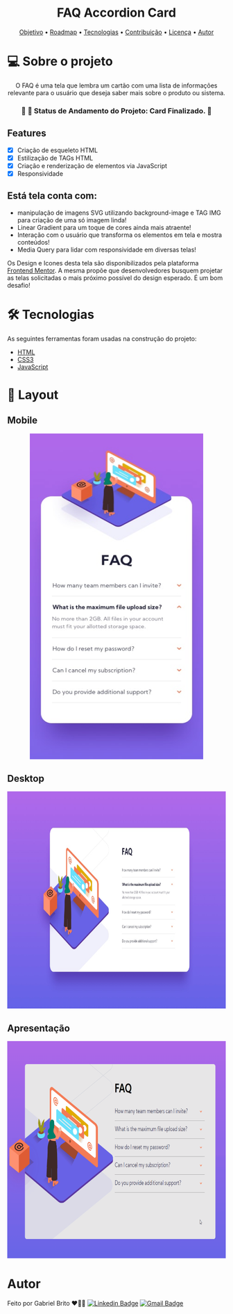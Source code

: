 
<h1 align="center">FAQ Accordion Card</h1>

<p align="center">
    <a href="#objetivo">Objetivo</a> •
    <a href="#roadmap">Roadmap</a> • 
    <a href="#tecnologias">Tecnologias</a> • 
    <a href="#contribuicao">Contribuição</a> • 
    <a href="#licenc-a">Licença</a> • 
    <a href="#autor">Autor</a>
</p>

# 💻 Sobre o projeto

<p align="center">O FAQ é uma tela que lembra um cartão com uma lista de informações relevante para o usuário que deseja saber mais sobre o produto ou sistema.</p>

<h3 align="center"> 
	🚧 🚀 Status de Andamento do Projeto: Card Finalizado.  🚧
</h3>

## Features

- [x] Criação de esqueleto HTML
- [x] Estilização de TAGs HTML 
- [x] Criação e renderização de elementos via JavaScript
- [x] Responsividade

## Está tela conta com:

- manipulação de imagens SVG utilizando background-image e TAG IMG para criação de uma só imagem linda!
- Linear Gradient para um toque de cores ainda mais atraente!
- Interação com o usuário que transforma os elementos em tela e mostra conteúdos!
- Media Query para lidar com responsividade em diversas telas!

<p> 
    Os Design e Icones desta tela são disponibilizados pela plataforma 
    <a href="https://www.frontendmentor.io/solutions">Frontend Mentor</a>.
    A mesma propõe que desenvolvedores busquem projetar as telas solicitadas o mais próximo possível do design esperado. É um bom desafio!  
</p>

# 🛠 Tecnologias

As seguintes ferramentas foram usadas na construção do projeto:

- [HTML](https://developer.mozilla.org/pt-BR/docs/Web/HTML)
- [CSS3](https://developer.mozilla.org/pt-BR/docs/Web/CSS)
- [JavaScript](https://developer.mozilla.org/pt-BR/docs/Web/JavaScript)


# 🎨 Layout

## Mobile
<div align="center"> 
    <img width="400px" height="750px" id="mobile-design" src="./github/mobile-design.jpg" alt="Design preview for the FAQ Accordion Card coding challenge - Mobile" />
</div>

## Desktop
<div align="Center"> 
    <img width="800px" height="500px" src="./github/desktop-design.jpg" alt="Design preview for the FAQ Accordion Card coding challenge - Desktop" />
</div>

## Apresentação
<div align="Center"> 
    <img width="800px" height="500px" src="./github/FAQ_Giff.gif" alt="Design preview for the FAQ Accordion Card coding challenge - Gif" />
</div>

# Autor
Feito por Gabriel Brito ❤️👋🏽
[![Linkedin Badge](https://img.shields.io/badge/-Gabriel-blue?style=flat-square&logo=Linkedin&logoColor=white&link=https://www.linkedin.com/in/gabriel-brito-260319205)](https://www.linkedin.com/in/gabriel-brito-260319205) 
[![Gmail Badge](https://img.shields.io/badge/-gabrielbrito.dev@gmail.com-c14438?style=flat-square&logo=Gmail&logoColor=white&link=mailto:gabrielbrito.dev@gmail.com)](mailto:gabrielbrito.dev@gmail.com)







